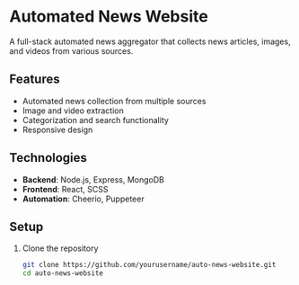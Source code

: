 # Automated News Website

A full-stack automated news aggregator that collects news articles, images, and videos from various sources.

## Features

- Automated news collection from multiple sources
- Image and video extraction
- Categorization and search functionality
- Responsive design

## Technologies

- **Backend**: Node.js, Express, MongoDB
- **Frontend**: React, SCSS
- **Automation**: Cheerio, Puppeteer

## Setup

1. Clone the repository
   ```bash
   git clone https://github.com/yourusername/auto-news-website.git
   cd auto-news-website
